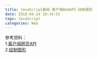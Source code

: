 ```yaml
---
title: JavaScript基础-客户端WebAPI-绘制图形
date: 2018-04-24 10:34:53
tags: JavaScript
categories: Web
---
```




参考资料：	
1.[客户端网页API](https://developer.mozilla.org/zh-CN/docs/Learn/JavaScript/Client-side_web_APIs)    
2.[绘制图形](https://developer.mozilla.org/zh-CN/docs/Learn/JavaScript/Client-side_web_APIs/Drawing_graphics)  	